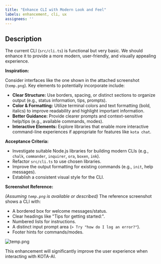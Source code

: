 ```yaml
---
title: "Enhance CLI with Modern Look and Feel"
labels: enhancement, cli, ux
assignees: ''
---
```


## Description

The current CLI (`src/cli.ts`) is functional but very basic. We should enhance it to provide a more modern, user-friendly, and visually appealing experience.

**Inspiration:**

Consider interfaces like the one shown in the attached screenshot (`temp.png`). Key elements to potentially incorporate include:

-   **Clear Structure:** Use borders, spacing, or distinct sections to organize output (e.g., status information, tips, prompts).
-   **Color & Formatting:** Utilize terminal colors and text formatting (bold, italics) to improve readability and highlight important information.
-   **Better Guidance:** Provide clearer prompts and context-sensitive help/tips (e.g., available commands, modes).
-   **Interactive Elements:** Explore libraries that enable more interactive command-line experiences if appropriate for features like `kota chat`.

**Acceptance Criteria:**

-   Investigate suitable Node.js libraries for building modern CLIs (e.g., `chalk`, `commander`, `inquirer`, `ora`, `boxen`, `ink`).
-   Refactor `src/cli.ts` to use chosen libraries.
-   Improve the output formatting for existing commands (e.g., `init`, help messages).
-   Establish a consistent visual style for the CLI.

**Screenshot Reference:**

*(Assuming `temp.png` is available or described)*
The reference screenshot shows a CLI with:
- A bordered box for welcome messages/status.
- Clear headings like "Tips for getting started:".
- Numbered lists for instructions.
- A distinct input prompt area (`> Try "how do I log an error?"`).
- Footer hints for commands/modes.

![temp.png](path/to/temp.png) <!-- Add the correct path or link to the image if hosted -->

This enhancement will significantly improve the user experience when interacting with KOTA-AI.
